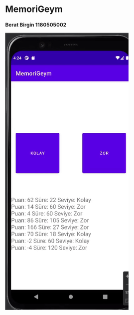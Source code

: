 # MemoriGeym

### Berat Birgin 1180505002

![](https://github.com/noticing21/MemoriGeym/blob/main/memorigeym.gif)
